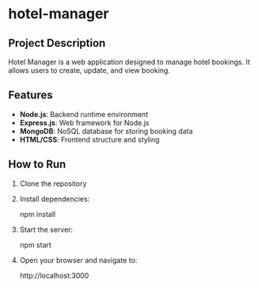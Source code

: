 # hotel-manager

## Project Description

Hotel Manager is a web application designed to manage hotel bookings. It allows users to create, update, and view booking.

## Features

- **Node.js**: Backend runtime environment
- **Express.js**: Web framework for Node.js
- **MongoDB**: NoSQL database for storing booking data
- **HTML/CSS**: Frontend structure and styling

## How to Run

1. Clone the repository

2. Install dependencies:

   npm install

4. Start the server:

   npm start

5. Open your browser and navigate to:

   http://localhost:3000
